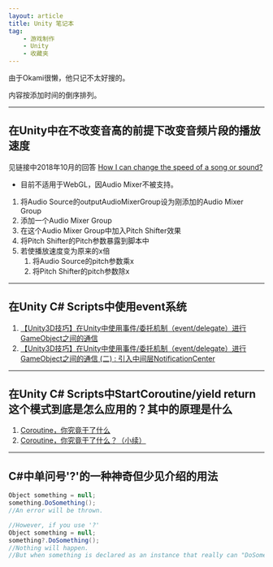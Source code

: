 ```yaml
---
layout: article
title: Unity 笔记本
tag:
    - 游戏制作
    - Unity
    - 收藏夹
---
```


由于Okami很懒，他只记不太好搜的。

<!--more-->

内容按添加时间的倒序排列。

---

## 在Unity中在不改变音高的前提下改变音频片段的播放速度

见链接中2018年10月的回答
[How I can change the speed of a song or sound?](https://answers.unity.com/questions/25139/how-i-can-change-the-speed-of-a-song-or-sound.html)

* 目前不适用于WebGL，因Audio Mixer不被支持。

1. 将Audio Source的outputAudioMixerGroup设为刚添加的Audio Mixer Group
2. 添加一个Audio Mixer Group
3. 在这个Audio Mixer Group中加入Pitch Shifter效果
4. 将Pitch Shifter的Pitch参数暴露到脚本中
5. 若使播放速度变为原来的x倍
    1. 将Audio Source的pitch参数乘x
    2. 将Pitch Shifter的pitch参数除x

---

## 在Unity C# Scripts中使用event系统

1. [【Unity3D技巧】在Unity中使用事件/委托机制（event/delegate）进行GameObject之间的通信](https://www.cnblogs.com/neverdie/p/Unity3D_event_delegate_1.html)
2. [【Unity3D技巧】在Unity中使用事件/委托机制（event/delegate）进行GameObject之间的通信 (二) : 引入中间层NotificationCenter](https://www.cnblogs.com/neverdie/p/3790879.html)

---

## 在Unity C# Scripts中StartCoroutine/yield return这个模式到底是怎么应用的？其中的原理是什么

1. [Coroutine，你究竟干了什么](https://blog.csdn.net/tkokof1/article/details/11842673)
2. [Coroutine，你究竟干了什么？（小续）](https://blog.csdn.net/tkokof1/article/details/12834939)

---

## C#中单问号'?'的一种神奇但少见介绍的用法

```csharp
Object something = null;
something.DoSomething();
//An error will be thrown.
```

```csharp
//However, if you use '?'
Object something = null;
something?.DoSomething();
//Nothing will happen. 
//But when something is declared as an instance that really can "DoSomething()", it will actually do it. 
```